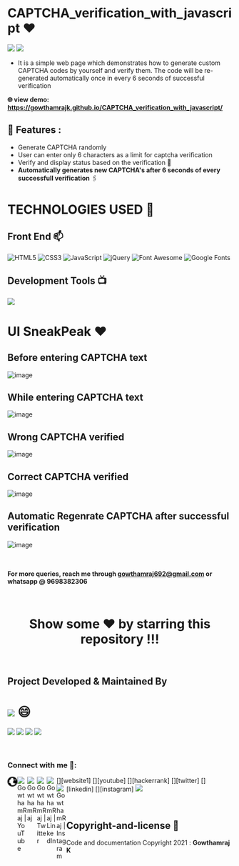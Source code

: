# CAPTCHA_verification_with_javascript ❤️ 

![](https://img.shields.io/github/languages/count/gowthamrajk/CAPTCHA_verification_with_javascript)   ![](https://img.shields.io/github/languages/top/gowthamrajk/CAPTCHA_verification_with_javascript)

- It is a simple web page which demonstrates how to generate custom CAPTCHA codes by yourself and verify them. The code will be re-generated automatically once in every 6 seconds of successful verification

**🌐 view demo: https://gowthamrajk.github.io/CAPTCHA_verification_with_javascript/**

## 🔭 Features :

- Generate CAPTCHA randomly 
- User can enter only 6 characters as a limit for captcha verification
- Verify and display status based on the verification 📲
- **Automatically generates new CAPTCHA's after 6 seconds of every successfull verification** 🖇️

# TECHNOLOGIES USED 📌

## Front End 📫

![HTML5](https://img.shields.io/static/v1?style=for-the-badge&message=HTML5&color=E34F26&logo=HTML5&logoColor=FFFFFF&label=)
![CSS3](https://img.shields.io/static/v1?style=for-the-badge&message=CSS3&color=1572B6&logo=CSS3&logoColor=FFFFFF&label=)
![JavaScript](https://img.shields.io/static/v1?style=for-the-badge&message=JavaScript&color=222222&logo=JavaScript&logoColor=F7DF1E&label=)
![jQuery](https://img.shields.io/static/v1?style=for-the-badge&message=jQuery&color=0769AD&logo=jQuery&logoColor=FFFFFF&label=)
![Font Awesome](https://img.shields.io/static/v1?style=for-the-badge&message=Font+Awesome&color=339AF0&logo=Font+Awesome&logoColor=FFFFFF&label=)
![Google Fonts](https://img.shields.io/static/v1?style=for-the-badge&message=Google+Fonts&color=4285F4&logo=Google+Fonts&logoColor=FFFFFF&label=)

## Development Tools 📺

![](https://img.shields.io/static/v1?style=for-the-badge&message=Sublime+Text&color=222222&logo=Sublime+Text&logoColor=FF9800&label=)

# UI SneakPeak ❤️ 

## Before entering CAPTCHA text

![image](https://user-images.githubusercontent.com/43011442/126794753-e0deebe8-4be1-4c85-bf14-061808514e72.png)


## While entering CAPTCHA text

![image](https://user-images.githubusercontent.com/43011442/126794843-5fac6275-1282-4c8f-a271-c764fb968f43.png)


## Wrong CAPTCHA verified

![image](https://user-images.githubusercontent.com/43011442/126794926-197895ed-017d-4fb5-95e0-1608932281cf.png)


## Correct CAPTCHA verified

![image](https://user-images.githubusercontent.com/43011442/126795073-807f84da-facf-4985-8a9e-46bb7ff5d214.png)


## Automatic Regenrate CAPTCHA after successful verification

![image](https://user-images.githubusercontent.com/43011442/126795229-20cb57ab-9757-4d97-88e2-bf54a614e647.png)

<br><br>
**For more queries, reach me through gowthamraj692@gmail.com or whatsapp @ 9698382306**

<br>

<div align="center">
  
# Show some ❤️ by starring this repository !!!
  
</div>

<br>

## Project Developed & Maintained By 

# ![](https://img.shields.io/static/v1?style=for-the-badge&message=Gowthamraj+K&color=007396&label=) 😄

![](https://img.shields.io/static/v1?style=for-the-badge&message=Fullstack+Web+Developer&color=0b3d36&label=)  ![](https://img.shields.io/static/v1?style=for-the-badge&message=UI+Designer&color=d92323&label=) ![](https://img.shields.io/static/v1?style=for-the-badge&message=Learning+new+things&color=0c0c4f&label=)  ![](https://img.shields.io/static/v1?style=for-the-badge&message=Design+Thinker&color=0b3d17&label=) 

<br>

### Connect with me 👋:

[<img align="left" alt="code-Jamm.in" width="22px" src="https://raw.githubusercontent.com/iconic/open-iconic/master/svg/globe.svg" />][website1]
[<img align="left" alt="GowthamRaj | YouTube" width="22px" src="https://cdn.jsdelivr.net/npm/simple-icons@v3/icons/youtube.svg" />][youtube]
[<img align="left" alt="GowthamRaj " width="22px" src="https://www.iconfinder.com/data/icons/logos-and-brands/512/160_Hackerrank_logo_logos-512.png" />][hackerrank]
[<img align="left" alt="GowthamRaj  | Twitter" width="22px" src="https://cdn.jsdelivr.net/npm/simple-icons@v3/icons/twitter.svg" />][twitter]
[<img align="left" alt="GowthamRaj  | LinkedIn" width="22px" src="https://cdn.jsdelivr.net/npm/simple-icons@v3/icons/linkedin.svg" />][linkedin]
[<img align="left" alt="GowthamRaj  | Instagram" width="22px" src="https://cdn.jsdelivr.net/npm/simple-icons@v3/icons/instagram.svg" />][instagram]
[![](https://img.shields.io/badge/9698382306-25D366?style=social&logo=whatsapp&logoColor=green)]()

<br>

## Copyright-and-license 📌

Code and documentation Copyright 2021 : **Gowthamraj K**

